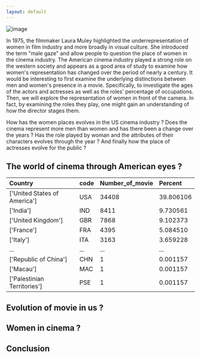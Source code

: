 ```yaml
---
layout: default
---
```

![image](/US_Cinema/assets/images/Intro.jpg)

In 1975, the filmmaker Laura Muley highlighted the underrepresentation of women in film industry and more broadly in visual culture. She introduced the term "male gaze" and allow people to question the place of women in the cinema industry. The American cinema industry played a strong role on the western society and appears as a good area of study to examine how women's representation has changed over the period of nearly a century. It would be interesting to first examine the underlying distinctions between men and women's presence in a movie. Specifically, to investigate the ages of the actors and actresses as well as the roles' percentage of occupations. Then, we will explore the representation of women in front of the camera. In fact, by examining the roles they play, one might gain an understanding of how the director stages them.

How has the women places evolves in the US cinema industry ? Does the cinema represent more men than women and has there been a change over the years ? Has the role played by woman and the attributes of their characters evolves through the year ? And finally how the place of actresses evolve for the public ?

## The world of cinema through American eyes ?

Country                      |	code |	Number_of_movie |	Percent |
|:---------------------------|:------|:-----------------|:----------|	
['United States of America'] |	USA	 | 34408	        | 39.806106	|
['India']                    |	IND  |	8411	        | 9.730561  |	
['United Kingdom']           |	GBR  |	7868	        | 9.102373  |
['France']                   |	FRA	 | 4395	            | 5.084510  |	
['Italy']                    |	ITA	 | 3163	            | 3.659228	|
...                          |	...	 | ...	            | ...	    |
['Republic of China']        |	CHN	 | 1	            | 0.001157  |	
['Macau']                    |	MAC	 | 1	            | 0.001157	|
['Palestinian Territories']  |	PSE	 | 1	            | 0.001157	|

## Evolution of movie in us ?

## Women in cinema ?

## Conclusion




